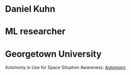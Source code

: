 # Daniel Kuhn
# ML researcher
# Georgetown University
Autonomy in Use for Space Situation Awareness: 
<a href="https://danielkuhn586.github.io/GenRL/SPIE19_BLASCH.pdf"> Automony </a>
